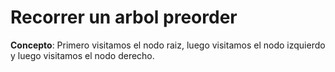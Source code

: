 # Recorrer un arbol preorder

**Concepto**:  Primero visitamos el nodo raiz, luego visitamos el nodo izquierdo y luego visitamos el nodo derecho.
